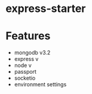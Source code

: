 # express-starter



# Features
- mongodb v3.2
- express v 
- node v 
- passport
- socketio
- environment settings
